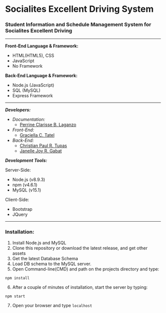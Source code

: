 # Socialites Excellent Driving System
### Student Information and Schedule Management System for Socialites Excellent Driving
---
**Front-End Language & Framework:**

- HTML(HTML5), CSS
- JavaScript
- No Framework

**Back-End Language & Framework:**

- Node.js (JavaScript)
- SQL (MySQL)
- Express Framework
---
***Developers:***
- _Documentation:_
    - [Perrine Clarisse B. Laganzo](https://github.com/zhayrine)
- _Front-End:_
    - [Graciella C. Tatel](https://github.com/ellaaatrix)
- _Back-End:_
    - [Christian Paul R. Tupas](https://github.com/Paulymorphy)
    - [Janelle Joy R. Gabat](https://github.com/JenGabat)

***Development Tools:***

Server-Side:
- Node.js (v8.9.3)
- npm (v4.6.1)
- MySQL (v15.1)

Client-Side:
- Bootstrap
- JQuery

---
### Installation: 

1) Install Node.js and MySQL
2) Clone this repository or download the latest release, and get other assets
3) Get the latest Database Schema
4) Load DB schema to the MySQL server.
5) Open Command-line(CMD) and path on the projects directory and type:
```
npm install
```
6) After a couple of minutes of installation, start the server by typing:
```
npm start
```
7) Open your browser and type `localhost`
